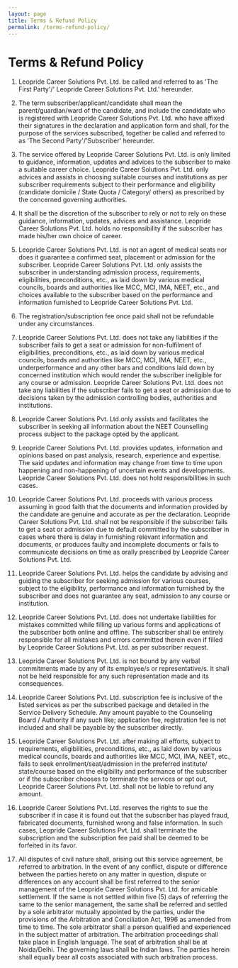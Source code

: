 ```yaml
---
layout: page
title: Terms & Refund Policy
permalink: /terms-refund-policy/
---
```


# Terms & Refund Policy

1. Leopride Career Solutions Pvt. Ltd. be called and referred to as &#39;The First Party&#39;/&#39; Leopride Career Solutions Pvt. Ltd.&#39; hereunder.


2. The term subscriber/applicant/candidate shall mean the parent/guardian/ward of the candidate, and include the candidate who is registered with Leopride Career Solutions Pvt. Ltd. who have affixed their signatures in the declaration and application form and shall, for the purpose of the services subscribed, together be called and referred to as &#39;The Second Party&#39;/&#39;Subscriber&#39; hereunder.


3. The service offered by Leopride Career Solutions Pvt. Ltd. is only limited to guidance, information, updates and advices to the subscriber to make a suitable career choice. Leopride Career Solutions Pvt. Ltd. only advices and assists in choosing suitable courses and institutions as per subscriber requirements subject to their performance and eligibility (candidate domicile / State Quota / Category/ others) as prescribed by the concerned governing authorities.


4. It shall be the discretion of the subscriber to rely or not to rely on these guidance, information, updates, advices and assistance. Leopride Career Solutions Pvt. Ltd. holds no responsibility if the subscriber has made his/her own choice of career.


5. Leopride Career Solutions Pvt. Ltd. is not an agent of medical seats nor does it guarantee a confirmed seat, placement or admission for the subscriber. Leopride Career Solutions Pvt. Ltd. only assists the subscriber in understanding admission process, requirements, eligibilities, preconditions, etc., as laid down by various medical councils, boards and authorities like MCC, MCI, IMA, NEET, etc., and choices available to the subscriber based on the performance and information furnished to Leopride Career Solutions Pvt. Ltd.


6. The registration/subscription fee once paid shall not be refundable under any circumstances.


7. Leopride Career Solutions Pvt. Ltd. does not take any liabilities if the subscriber fails to get a seat or admission for non-fulfilment of eligibilities, preconditions, etc., as laid down by various medical councils, boards and authorities like MCC, MCI, IMA, NEET, etc., underperformance and any other bars and conditions laid down by concerned institution which would render the subscriber ineligible for any course or admission. Leopride Career Solutions Pvt. Ltd. does not take any liabilities if the subscriber fails to get a seat or admission due to decisions taken by the admission controlling bodies, authorities and institutions.


8. Leopride Career Solutions Pvt. Ltd.only assists and facilitates the subscriber in seeking all information about the NEET Counselling process subject to the package opted by the applicant.


9. Leopride Career Solutions Pvt. Ltd. provides updates, information and opinions based on past analysis, research, experience and expertise. The said updates and information may change from time to time upon happening and non-happening of uncertain events and developments. Leopride Career Solutions Pvt. Ltd. does not hold responsibilities in such cases.


10. Leopride Career Solutions Pvt. Ltd. proceeds with various process assuming in good faith that the documents and information provided by the candidate are genuine and accurate as per the declaration. Leopride Career Solutions Pvt. Ltd. shall not be responsible if the subscriber fails to get a seat or admission due to default committed by the subscriber in cases where there is delay in furnishing relevant information and documents, or produces faulty and incomplete documents or fails to communicate decisions on time as orally prescribed by Leopride Career Solutions Pvt. Ltd.

11. Leopride Career Solutions Pvt. Ltd. helps the candidate by advising and guiding the subscriber for seeking admission for various courses, subject to the eligibility, performance and information furnished by the subscriber and does not guarantee any seat, admission to any course or institution.


12. Leopride Career Solutions Pvt. Ltd. does not undertake liabilities for mistakes committed while filling up various forms and applications of the subscriber both online and offline. The subscriber shall be entirely responsible for all mistakes and errors committed therein even if filled by Leopride Career Solutions Pvt. Ltd. as per subscriber request.


13. Leopride Career Solutions Pvt. Ltd. is not bound by any verbal commitments made by any of its employee/s or representative/s. It shall not be held responsible for any such representation made and its consequences.


14. Leopride Career Solutions Pvt. Ltd. subscription fee is inclusive of the listed services as per the subscribed package and detailed in the Service Delivery Schedule. Any amount payable to the Counseling Board / Authority if any such like; application fee, registration fee is not included and shall be payable by the subscriber directly.


15. Leopride Career Solutions Pvt. Ltd. after making all efforts, subject to requirements, eligibilities, preconditions, etc., as laid down by various medical councils, boards and authorities like MCC, MCI, IMA, NEET, etc., fails to seek enrollment/seat/admission in the preferred institute/ state/course based on the eligibility and performance of the subscriber or if the subscriber chooses to terminate the services or opt out, Leopride Career Solutions Pvt. Ltd. shall not be liable to refund any amount.


16. Leopride Career Solutions Pvt. Ltd. reserves the rights to sue the subscriber if in case it is found out that the subscriber has played fraud, fabricated documents, furnished wrong and false information. In such cases, Leopride Career Solutions Pvt. Ltd. shall terminate the subscription and the subscription fee paid shall be deemed to be forfeited in its favor.


17. All disputes of civil nature shall, arising out this service agreement, be referred to arbitration. In the event of any conflict, dispute or difference between the parties hereto on any matter in question, dispute or differences on any account shall be first referred to the senior management of the Leopride Career Solutions Pvt. Ltd. for amicable settlement. If the same is not settled within five (5) days of referring the same to the senior management, the same shall be referred and settled by a sole arbitrator mutually appointed by the parties, under the provisions of the Arbitration and Conciliation Act, 1996 as amended from time to time. The sole arbitrator shall a person qualified and experienced in the subject matter of arbitration. The arbitration proceedings shall take place in English language. The seat of arbitration shall be at Noida/Delhi. The governing laws shall be Indian laws. The parties herein shall equally bear all costs associated with such arbitration process.